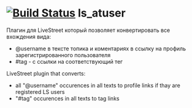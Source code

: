 [![Build Status](https://travis-ci.org/1099511627776/ls_atuser.png?branch=master)](master)
ls_atuser
=========
Плагин для LiveStreet который позволяет конвертировать все вхождения вида:
 - @username в тексте топика и коментариях в ссылку на профиль зарегистрированного пользователя
 - \#tag - с ссылки на соответствующий тег


LiveStreet plugin that converts:
 - all "@username" occurences in all texts to profile links if thay are registered LS users
 - "\#tag" occurences in all texts to tag links
